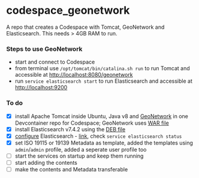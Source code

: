 # codespace_geonetwork
A repo that creates a Codespace with Tomcat, GeoNetwork and Elasticsearch. This needs > 4GB RAM to run.

### Steps to use GeoNetwork
- start and connect to Codespace
- from terminal use `/opt/tomcat/bin/catalina.sh run` to run Tomcat and accessible at [http://localhost:8080/geonetwork](http://localhost:8080/geonetwork)
- run `service elasticsearch start` to run Elasticsearch and accessible at [http://localhost:9200](http://localhost:9200)

### To do
- [x] install Apache Tomcat inside Ubuntu, Java v8 and [GeoNetwork](https://geonetwork-opensource.org/manuals/trunk/en/overview/index.html) in one Devcontainer repo for Codespace; GeoNetwork uses [WAR file](https://geonetwork-opensource.org/manuals/trunk/en/install-guide/installing-from-war-file.html)
- [x] install Elasticsearch v7.4.2 using the [DEB file](https://www.elastic.co/downloads/elasticsearch)
- [x] [configure](https://www.digitalocean.com/community/tutorials/how-to-install-and-configure-elasticsearch-on-ubuntu-20-04) Elasticsearch - [link](https://geonetwork-opensource.org/manuals/trunk/en/install-guide/installing-index.html), check `service elasticsearch status`
- [x] set ISO 19115 or 19139 Metadata as template, added the templates using `admin`/`admin` profile, added a seperate user profile too
- [ ] start the services on startup and keep them running
- [ ] start adding the contents
- [ ] make the contents and Metadata transferable
